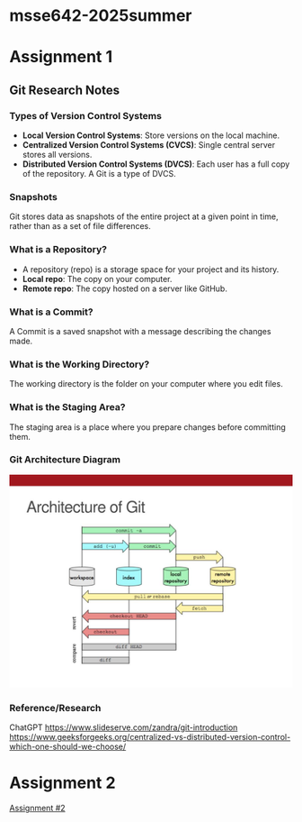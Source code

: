 # msse642-2025summer

# Assignment 1

## Git Research Notes

### Types of Version Control Systems
- **Local Version Control Systems**: Store versions on the local machine.
- **Centralized Version Control Systems (CVCS)**: Single central server stores all versions.
- **Distributed Version Control Systems (DVCS)**: Each user has a full copy of the repository. A Git is a type of DVCS.

### Snapshots
Git stores data as snapshots of the entire project at a given point in time, rather than as a set of file differences.

### What is a Repository?
- A repository (repo) is a storage space for your project and its history.
- **Local repo**: The copy on your computer.
- **Remote repo**: The copy hosted on a server like GitHub.

### What is a Commit?
A Commit is a saved snapshot with a message describing the changes made.

### What is the Working Directory?
The working directory is the folder on your computer where you edit files.

### What is the Staging Area?
The staging area is a place where you prepare changes before committing them.

### Git Architecture Diagram
![Git Architecture](./git-architecture.jpg)

### Reference/Research
ChatGPT
https://www.slideserve.com/zandra/git-introduction
https://www.geeksforgeeks.org/centralized-vs-distributed-version-control-which-one-should-we-choose/

# Assignment 2
[Assignment #2](./Assignment%202/Assignment2Lamphere.md)

